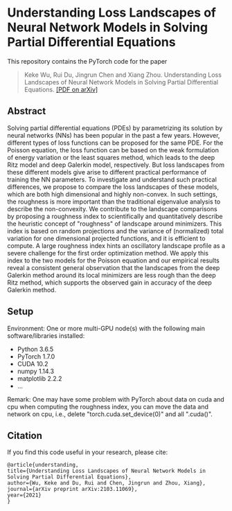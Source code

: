 # Understanding Loss Landscapes of Neural Network Models in Solving Partial Differential Equations


This repository contains the PyTorch code for the paper

> Keke Wu, Rui Du, Jingrun Chen and Xiang Zhou. Understanding Loss Landscapes of Neural Network Models in Solving Partial Differential Equations. [[PDF on arXiv]](https://arxiv.org/abs/2103.11069)  

## Abstract

Solving partial differential equations (PDEs) by parametrizing its solution by neural networks (NNs) has been popular in the past a few years. However, different types of loss functions can be proposed for the same PDE. For the Poisson equation, the loss function can be based on the weak formulation of energy variation or the least squares method, which leads to the deep Ritz model and deep Galerkin model, respectively. But loss landscapes from these different models give arise to different practical performance of training the NN parameters. To investigate and understand such practical differences, we propose to compare the loss landscapes of these models, which are both high dimensional and highly non-convex. In such settings, the roughness is more important than the traditional eigenvalue analysis to describe the non-convexity. We contribute to the landscape comparisons by proposing a roughness index to scientifically and quantitatively describe the heuristic concept of "roughness" of landscape around minimizers. This index is based on random projections and the variance of (normalized) total variation for one dimensional projected functions, and it is efficient to compute. A large roughness index hints an oscillatory landscape profile as a severe challenge for the first order optimization method. We apply this index to the two models for the Poisson equation and our empirical results reveal a consistent general observation that the landscapes from the deep Galerkin method around its local minimizers are less rough than the deep Ritz method, which supports the observed gain in accuracy of the deep Galerkin method. 

## Setup

Environment: 
One or more multi-GPU node(s) with the following main software/libraries installed:


- Python 3.6.5
- PyTorch 1.7.0
- CUDA 10.2
- numpy 1.14.3
- matplotlib 2.2.2
- ...

Remark: One may have some problem with PyTorch about data on cuda and cpu when computing the roughness index, you can move the data and network on cpu, i.e., delete "torch.cuda.set_device(0)" and all ".cuda()".

## Citation

If you find this code useful in your research, please cite:

```
@article{understanding,
title={Understanding Loss Landscapes of Neural Network Models in Solving Partial Differential Equations},
author={Wu, Keke and Du, Rui and Chen, Jingrun and Zhou, Xiang},
journal={arXiv preprint arXiv:2103.11069},
year={2021}
}

```

## 

